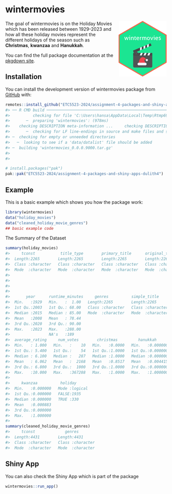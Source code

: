 
<!-- README.md is generated from README.Rmd. Please edit that file -->

# wintermovies

<!-- badges: start -->
<!-- badges: end -->

<img src="man/figures/logo.png" alt="wintermovies hex sticker" width="150" style="float:right; margin-left:15px;" />

The goal of wintermovies is on the Holiday Movies which has been
released between 1929-2023 and how all these holiday movies represent
the different holidays of the season such as **Christmas**, **kwanzaa**
and **Hanukkah**.

You can find the full package documentation at the [pkgdown
site](https://etc5523-2024.github.io/assignment-4-packages-and-shiny-apps-dulith4/).

## Installation

You can install the development version of wintermovies package from
[GitHub](https://github.com/ETC5523-2024/assignment-4-packages-and-shiny-apps-dulith4/tree/main/wintermovies)
with:

``` r
remotes::install_github("ETC5523-2024/assignment-4-packages-and-shiny-apps-dulith4", subdir = "wintermovies")
#> ── R CMD build ─────────────────────────────────────────────────────────────────
#>          checking for file 'C:\Users\hansa\AppData\Local\Temp\Rtmp69Zd0J\remotes40142ab43969\ETC5523-2024-assignment-4-packages-and-shiny-apps-dulith4-4b6a413\wintermovies/DESCRIPTION' ...     checking for file 'C:\Users\hansa\AppData\Local\Temp\Rtmp69Zd0J\remotes40142ab43969\ETC5523-2024-assignment-4-packages-and-shiny-apps-dulith4-4b6a413\wintermovies/DESCRIPTION' ...   ✔  checking for file 'C:\Users\hansa\AppData\Local\Temp\Rtmp69Zd0J\remotes40142ab43969\ETC5523-2024-assignment-4-packages-and-shiny-apps-dulith4-4b6a413\wintermovies/DESCRIPTION' (577ms)
#>       ─  preparing 'wintermovies': (978ms)
#>    checking DESCRIPTION meta-information ...     checking DESCRIPTION meta-information ...   ✔  checking DESCRIPTION meta-information
#>       ─  checking for LF line-endings in source and make files and shell scripts (601ms)
#> ─  checking for empty or unneeded directories
#>   ─  looking to see if a 'data/datalist' file should be added
#> ─  building 'wintermovies_0.0.0.9000.tar.gz'
#>      
#> 
```

``` r
# install.packages("pak")
pak::pak("ETC5523-2024/assignment-4-packages-and-shiny-apps-dulith4")
```

## Example

This is a basic example which shows you how the package work:

``` r
library(wintermovies)
data("holiday_movies")
data("cleaned_holiday_movie_genres")
## basic example code
```

The Summary of the Dataset

``` r
summary(holiday_movies)
#>     tconst           title_type        primary_title      original_title    
#>  Length:2265        Length:2265        Length:2265        Length:2265       
#>  Class :character   Class :character   Class :character   Class :character  
#>  Mode  :character   Mode  :character   Mode  :character   Mode  :character  
#>                                                                             
#>                                                                             
#>                                                                             
#>                                                                             
#>       year      runtime_minutes     genres          simple_title      
#>  Min.   :1929   Min.   :  1.00   Length:2265        Length:2265       
#>  1st Qu.:2003   1st Qu.: 68.00   Class :character   Class :character  
#>  Median :2015   Median : 85.00   Mode  :character   Mode  :character  
#>  Mean   :2008   Mean   : 78.44                                        
#>  3rd Qu.:2020   3rd Qu.: 90.00                                        
#>  Max.   :2023   Max.   :288.00                                        
#>                 NA's   :189                                           
#>  average_rating     num_votes        christmas         hanukkah       
#>  Min.   : 1.000   Min.   :    10   Min.   :0.0000   Min.   :0.000000  
#>  1st Qu.: 5.400   1st Qu.:    54   1st Qu.:1.0000   1st Qu.:0.000000  
#>  Median : 6.100   Median :   287   Median :1.0000   Median :0.000000  
#>  Mean   : 6.062   Mean   :  2168   Mean   :0.8517   Mean   :0.004415  
#>  3rd Qu.: 6.800   3rd Qu.:  1000   3rd Qu.:1.0000   3rd Qu.:0.000000  
#>  Max.   :10.000   Max.   :367288   Max.   :1.0000   Max.   :1.000000  
#>                                                                       
#>     kwanzaa          holiday       
#>  Min.   :0.000000   Mode :logical  
#>  1st Qu.:0.000000   FALSE:1935     
#>  Median :0.000000   TRUE :330      
#>  Mean   :0.000883                  
#>  3rd Qu.:0.000000                  
#>  Max.   :1.000000                  
#> 
summary(cleaned_holiday_movie_genres)
#>     tconst             genres         
#>  Length:4431        Length:4431       
#>  Class :character   Class :character  
#>  Mode  :character   Mode  :character
```

## Shiny App

You can also check the Shiny App which is part of the package

``` r
wintermovies::run_app()
```
